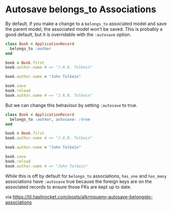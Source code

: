 # Autosave belongs_to Associations

By default, if you make a change to a `belongs_to` associated model and save
the parent model, the associated model won't be saved. This is probably a good
default, but it is overridable with the `:autosave` option.

``` ruby
class Book < ApplicationRecord
  belongs_to :author
end

book = Book.first
book.author.name # => "J.R.R. Tolkein"

book.author.name = "John Tolkein"

book.save
book.reload
book.author.name # => "J.R.R. Tolkein"
```

But we can change this behaviour by setting `:autosave` to true.

``` ruby
class Book < ApplicationRecord
  belongs_to :author, autosave: :true
end

book = Book.first
book.author.name # => "J.R.R. Tolkein"

book.author.name = "John Tolkein"

book.save
book.reload
book.author.name # => "John Tolkein"
```

While this is off by default for `belongs_to` associations, `has_one` and 
`has_many` associations have `:autosave` true because the foreign keys are on 
the associated records to ensure those FKs are kept up to date.

via https://til.hashrocket.com/posts/alkrmpueny-autosave-belongsto-associations
